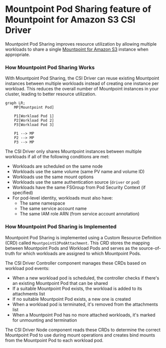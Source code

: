 # Mountpoint Pod Sharing feature of Mountpoint for Amazon S3 CSI Driver

Mountpoint Pod Sharing improves resource utilization by allowing multiple workloads to share a single [Mountpoint for Amazon S3](https://github.com/awslabs/mountpoint-s3) instance when appropriate.

### How Mountpoint Pod Sharing Works

With Mountpoint Pod Sharing, the CSI Driver can reuse existing Mountpoint instances between multiple workloads instead of creating one instance per workload. This reduces the overall number of Mountpoint instances in your cluster, leading to better resource utilization.

```mermaid
graph LR;
    MP[Mountpoint Pod]

    P1[Workload Pod 1]
    P2[Workload Pod 2]
    P3[Workload Pod 3]

    P1 --> MP
    P2 --> MP
    P3 --> MP
```

The CSI Driver only shares Mountpoint instances between multiple workloads if all of the following conditions are met:

- Workloads are scheduled on the same node
- Workloads use the same volume (same PV name and volume ID)
- Workloads use the same mount options
- Workloads use the same authentication source (`driver` or `pod`)
- Workloads have the same FSGroup from Pod Security Context (if specified)
- For pod-level identity, workloads must also have:
  - The same namespace
  - The same service account name
  - The same IAM role ARN (from service account annotation)

### How Mountpoint Pod Sharing is Implemented

Mountpoint Pod Sharing is implemented using a Custom Resource Definition (CRD) called `MountpointS3PodAttachment`. This CRD stores the mapping between Mountpoint Pods and Workload Pods and serves as the source-of-truth for which workloads are assigned to which Mountpoint Pods.

The CSI Driver Controller component manages these CRDs based on workload pod events:
- When a new workload pod is scheduled, the controller checks if there's an existing Mountpoint Pod that can be shared
- If a suitable Mountpoint Pod exists, the workload is added to its attachments list
- If no suitable Mountpoint Pod exists, a new one is created
- When a workload pod is terminated, it's removed from the attachments list
- When a Mountpoint Pod has no more attached workloads, it's marked for unmounting and termination

The CSI Driver Node component reads these CRDs to determine the correct Mountpoint Pod to use during mount operations and creates bind mounts from the Mountpoint Pod to each workload pod.
